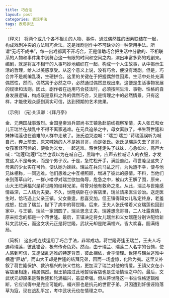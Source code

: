 ```yaml
---
title: 巧合法
layout: post
categories: 表现手法
tags: 表现手法
---
```


〔释义〕 将两个或几个各不相关的人物、事件，通过偶然性的因素联结在一起，构成戏剧冲突的方法叫巧合法。这是戏剧创作中不可缺少的一种常用手法。所谓“无巧不成书”，每一出戏都离不开巧合，正是借助巧合把生活中分散的、不相联系的人物和事件集中到舞台这一有限的时间和空间之内，演出丰富多彩的戏剧来。编剧，就是将互不相干的人事巧妙地编织在一起，构成一个人生故事，从中揭示生活的哲理，给人以美感享受。从这个意义上说，没有巧合，便没有戏剧。但是，巧合并不是胡编乱凑，生硬拼合。这里的关键在于把握偶然性因素。生活中处处充满偶然性，然而，偶然寓于必然之中，必然通过偶然显现出来，这便是生活事物发展的规律和法则。因此，剧作者在运用巧合技法时，必须按照生活、事物、性格的自身发展逻辑，构成既是意料之外的偶然巧合，又是情理之中的必然情景。只有这样，才能使观众感到真实可信，达到预期的艺术效果。

〔示例〕 (元)关汉卿：《拜月亭》

金、元两国战事激烈。金国皇帝派兵部尚书王镇急赴前线视察军情，夫人张氏和女儿王瑞兰在战乱中不得不离家逃难。在元兵追杀之中，母女离散了。书生蒋世隆和妹妹瑞莲也在逃难的人群中走散了。张氏边哭边喊：“瑞兰!瑞兰!”蒋瑞莲误听为喊自己，奔上前去，原来喊她的人不是她哥哥，而是张氏。张氏见瑞莲失去了哥哥，女孩家怪可怜的，便收为义女，一起逃难。蒋世隆走失了妹妹，心急如火，高声大喊：“瑞莲!瑞莲!”瑞兰也误以为在喊自己，黑暗中，应声去拉喊话人的衣服，才发觉这人不是母亲，而是个男子汉。于是，急忙松开手，满脸羞红。蒋世隆见这失了母亲的少女实在可怜，便认她为妹妹。瑞兰在兵荒马乱之时，为免遭不幸，便与他兄妹相称，一同逃难。他们患难之中互相照顾，增进了彼此的感情。不料，当他们来到落草山时，一群小喽啰对瑞兰欲加侮辱，危急之中，被山大王解了围，原来，山大王陀满福兴是蒋世隆的结拜兄弟，蒋曾对他有救命之恩。从此，瑞兰与世隆感情益深，二人结为夫妻。不久，世隆病卧在小客店里，瑞兰请来医生诊治。送走医生时，恰巧遇上父亲王镇。父女重逢，悲喜交加。但王镇得知女儿私定终身，老羞成怒，拉走了瑞兰，抛下了病中的蒋世隆。后来，王夫人张氏带着义女瑞莲也回到家中，与王镇、瑞兰一家团圆了。瑞兰思念丈夫，瑞莲想念哥哥，二人吐露真情，原来挂念的都是一个蒋世隆。最后，王镇决定将女儿瑞兰和义女瑞莲分别许配给新科文武状元，而这文状元正是将世隆，武状元却是陀满福兴。皆大欢喜，圆满结局。

〔简析〕 这出戏连续运用了巧合手法，非常成功。蒋世隆奇逢王瑞兰，王夫人巧遇蒋瑞莲，彼此错合，极有传奇色彩。然而，由于瑞兰、瑞莲二人名字的音韵，使人感到可信，又逢战乱逃难的特定背景，彼此相依，合乎情理。世隆与瑞兰逃难中横遭“匪劫”，而山大王却是世隆的结拜兄弟，因而一场虚惊，化险为夷。这里又补叙了蒋世隆保护、救济福兴的侠义性格，更加深了瑞兰对他的情爱。王镇父女在小客店里相逢，纯属偶然。但王镇路过此地暂宿客店也是生活情理之中的。最后，文武状元却原来是蒋世隆和陀满福兴，虽显牵强。但从蒋世隆这一书生性格逻辑推断，它应试得中是完全可能的。福兴原也是抗元的世宦子弟，只因遭到奸佞诬陷落草为寇，现在战乱平定，考中武状元也在情理之中。 